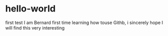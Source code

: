 # hello-world
first test
I am Bernard first time learning how touse Githb, i sincerely hope
I will find this very interesting
